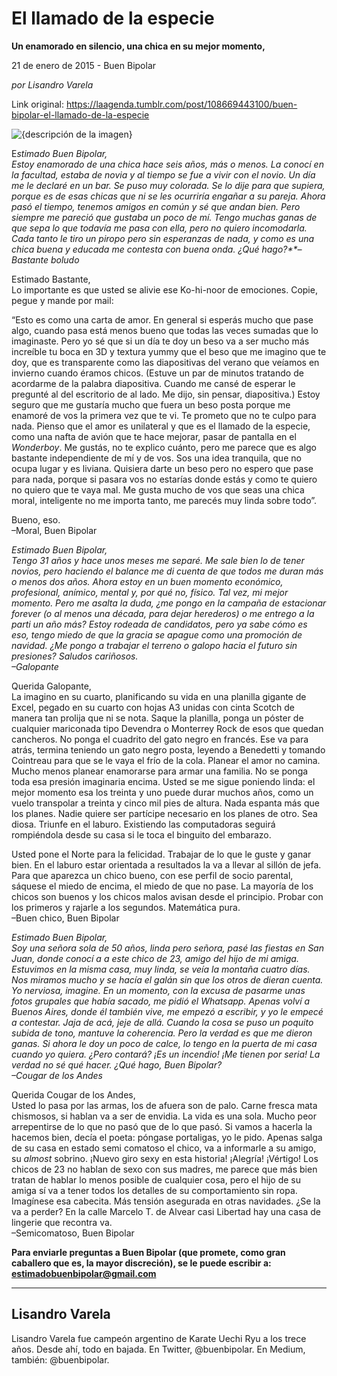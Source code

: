 # El llamado de la especie

**Un enamorado en silencio, una chica en su mejor momento,**

21 de enero de 2015 - Buen Bipolar

_por Lisandro Varela_

Link original: https://laagenda.tumblr.com/post/108669443100/buen-bipolar-el-llamado-de-la-especie

![{descripción de la imagen}](https://64.media.tumblr.com/f5183e7bf8bb3861c4cce5bc074333a6/tumblr_inline_pjzppnkTWZ1t6q87u_500.jpg) 

E*stimado Buen Bipolar,*  
*Estoy enamorado de una chica hace seis años, más o menos. La conocí en la facultad, estaba de novia y al tiempo se fue a vivir con el novio. Un día me le declaré en un bar. Se puso muy colorada. Se lo dije para que supiera, porque es de esas chicas que ni se les ocurriría engañar a su pareja. Ahora pasó el tiempo, tenemos amigos en común y sé que andan bien. Pero siempre me pareció que gustaba un poco de mí. Tengo muchas ganas de que sepa lo que todavía me pasa con ella, pero no quiero incomodarla. Cada tanto le tiro un piropo pero sin esperanzas de nada, y como es una chica buena y educada me contesta con buena onda. ¿Qué hago?**–Bastante boludo*

Estimado Bastante,  
Lo importante es que usted se alivie ese Ko-hi-noor de emociones. Copie, pegue y mande por mail:

“Esto es como una carta de amor. En general si esperás mucho que pase algo, cuando pasa está menos bueno que todas las veces sumadas que lo imaginaste. Pero yo sé que si un día te doy un beso va a ser mucho más increíble tu boca en 3D y textura yummy que el beso que me imagino que te doy, que es transparente como las diapositivas del verano que veíamos en invierno cuando éramos chicos. (Estuve un par de minutos tratando de acordarme de la palabra diapositiva. Cuando me cansé de esperar le pregunté al del escritorio de al lado. Me dijo, sin pensar, diapositiva.) Estoy seguro que me gustaría mucho que fuera un beso posta porque me enamoré de vos la primera vez que te vi. Te prometo que no te culpo para nada. Pienso que el amor es unilateral y que es el llamado de la especie, como una nafta de avión que te hace mejorar, pasar de pantalla en el *Wonderboy*. Me gustás, no te explico cuánto, pero me parece que es algo bastante independiente de mí y de vos. Sos una idea tranquila, que no ocupa lugar y es liviana. Quisiera darte un beso pero no espero que pase para nada, porque si pasara vos no estarías donde estás y como te quiero no quiero que te vaya mal. Me gusta mucho de vos que seas una chica moral, inteligente no me importa tanto, me parecés muy linda sobre todo”.

Bueno, eso.  
–Moral, Buen Bipolar

*Estimado Buen Bipolar,  
Tengo 31 años y hace unos meses me separé. Me sale bien lo de tener novios, pero haciendo el balance me di cuenta de que todos me duran más o menos dos años. Ahora estoy en un buen momento económico, profesional, anímico, mental y, por qué no, físico. Tal vez, mi mejor momento. Pero me asalta la duda, ¿me pongo en la campaña de estacionar forever (o al menos una década, para dejar herederos) o me entrego a la parti un año más? Estoy rodeada de candidatos, pero ya sabe cómo es eso, tengo miedo de que la gracia se apague como una promoción de navidad. ¿Me pongo a trabajar el terreno o galopo hacia el futuro sin presiones? Saludos cariñosos.  
–Galopante*

Querida Galopante,  
La imagino en su cuarto,  planificando su vida en una planilla gigante de Excel, pegado en su cuarto con hojas A3 unidas con cinta Scotch de manera tan prolija que ni se nota. Saque la planilla, ponga un póster de cualquier mariconada tipo Devendra o Monterrey Rock de esos que quedan cancheros. No ponga el cuadrito del gato negro en francés. Ese va para atrás, termina teniendo un gato negro posta, leyendo a Benedetti y tomando Cointreau para que se le vaya el frío de la cola. Planear el amor no camina. Mucho menos planear enamorarse para armar una familia.  No se ponga toda esa presión imaginaria encima. Usted se me sigue poniendo linda: el mejor momento esa los treinta y uno puede durar muchos años, como un vuelo transpolar a treinta y cinco mil pies de altura. Nada espanta más que los planes. Nadie quiere ser partícipe necesario en los planes de otro. Sea diosa. Triunfe en el laburo. Existiendo las computadoras seguirá rompiéndola desde su casa si le toca el binguito del embarazo.

Usted pone el Norte para la felicidad. Trabajar de lo que le guste y ganar bien. En el laburo estar orientada a resultados la va a llevar al sillón de jefa. Para que aparezca un chico bueno, con ese perfil de socio parental, sáquese el miedo de encima, el miedo de que no pase. La mayoría de los chicos son buenos y los chicos malos avisan desde el principio. Probar con los primeros y rajarle a los segundos. Matemática pura.  
–Buen chico, Buen Bipolar

*Estimado Buen Bipolar,  
Soy una señora sola de 50 años, linda pero señora, pasé las fiestas en San Juan, donde conocí a a este chico de 23, amigo del hijo de mi amiga. Estuvimos en la misma casa, muy linda, se veía la montaña cuatro días. Nos miramos mucho y se hacía el galán sin que los otros de dieran cuenta. Yo nerviosa, imagine. En un momento, con la excusa de pasarme unas fotos grupales que había sacado, me pidió el Whatsapp. Apenas volví a Buenos Aires, donde él también vive, me empezó a escribir, y yo le empecé a contestar. Jaja de acá, jeje de allá. Cuando la cosa se puso un poquito subida de tono, mantuve la coherencia. Pero la verdad es que me dieron ganas. Si ahora le doy un poco de calce, lo tengo en la puerta de mi casa cuando yo quiera. ¿Pero contará? ¡Es un incendio!  ¡Me tienen por seria! La verdad no sé qué hacer. ¿Qué hago, Buen Bipolar?  
–Cougar de los Andes*

Querida Cougar de los Andes,  
Usted lo pasa por las armas, los de afuera son de palo. Carne fresca mata chismosos, si hablan va a ser de envidia. La vida es una sola. Mucho peor arrepentirse de lo que no pasó que de lo que pasó. Si vamos a hacerla la hacemos bien, decía el poeta: póngase portaligas, yo le pido. Apenas salga de su casa en estado semi comatoso el chico, va a informarle a su amigo, su *almost* sobrino. ¡Nuevo giro sexy en esta historia! ¡Alegría! ¡Vértigo! Los chicos de 23 no hablan de sexo con sus madres, me parece que más bien tratan de hablar lo menos posible de cualquier cosa, pero el hijo de su amiga sí va a tener todos los detalles de su comportamiento sin ropa. Imagínese esa cabecita. Más tensión asegurada en otras navidades. ¿Se la va a perder? En la calle Marcelo T. de Alvear casi Libertad hay una casa de lingerie que recontra va.  
–Semicomatoso, Buen Bipolar

**Para enviarle preguntas a Buen Bipolar (que promete, como gran caballero que es, la mayor discreción), se le puede escribir a: [estimadobuenbipolar@gmail.com](mailto:estimadobuenbipolar@gmail.com)**



---

Lisandro Varela
---------------

Lisandro Varela fue campeón argentino de Karate Uechi Ryu a los trece años. Desde ahí, todo en bajada. En Twitter, @buenbipolar. En Medium, también: @buenbipolar.

